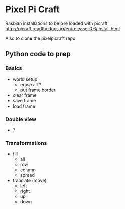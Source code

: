 # Pixel Pi Craft

Rasbian installations to be pre loaded with picraft 
<http://picraft.readthedocs.io/en/release-0.6/install.html>

Also to clone the pixelpicraft repo

## Python code to prep 

### Basics

  - world setup  
    - erase all ?
    - put frame border 
  - clear frame 
  - save frame  
  - load frame 
  

### Double view 

  - ?

### Transformations

  - fill
    - all
    - row
    - column 
    - spread 
  - translate (move)
    - left 
    - right 
    - up
    - down 
